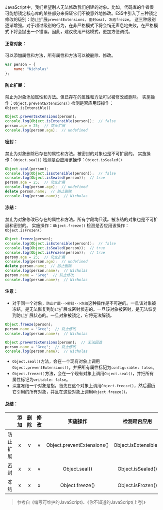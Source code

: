 JavaScript中，我们希望别人无法修改我们创建的对象。比如，代码库的作者很可能想锁定核心库的某些部分来保证它们不被意外地修改。ES5中引入了三种锁定修改的级别：防止扩展`preventExtensions`、`密封seal`、`冻结frezze`。
这三种级别逐渐增强。对于超过级别的行为，在非严格模式下将会悄无声息地失败，在严格模式下将会抛出一个错误。因此，建议使用严格模式，更加方便调试。

#### 正常对象：
可以添加属性和方法，所有属性和方法可以被删除、修改。

```javascript
var person = {
    name: "Nicholas"
};
```

#### 防止扩展：
禁止为对象添加属性和方法。但已存在的属性和方法可以被修改或删除。
实施操作：`Object.preventExtensions()`
检测是否应用该操作：`Object.isExtensible()`

```javascript
Object.preventExtensions(person);
console.log(Object.isExtensible(person));  // false
person.age = 25;  // 防止扩展
console.log(person.age);  // undefined
```

#### 密封：
禁止为对象删除已存在的属性和方法。被密封的对象也是不可扩展的。
实施操作：`Object.seal()`
检测是否应用该操作：`Object.isSealed()`

```javascript
Object.seal(person);
console.log(Object.isExtensible(person));  // false
console.log(Object.isSealed(person));  // true
person.age = 25;  // 防止扩展
console.log(person.age);  // undefined
delete person.name;  // 防止删除
console.log(person.name);  // Nicholas
```

#### 冻结：
禁止为对象修改已存在的属性和方法。所有字段均只读。被冻结的对象也是不可扩展和密封的。
实施操作：`Object.freeze()`
检测是否应用该操作：`Object.isFrozen()`

```javascript
Object.freeze(person);
console.log(Object.isExtensible(person));  // false
console.log(Object.isSealed(person));  // true
console.log(Object.isFrozen(person));  // true
person.age = 25;  // 防止扩展
console.log(person.age);  // undefined
delete person.name;  // 防止删除
console.log(person.name);  // Nicholas
person.name = "Greg"  // 防止修改
console.log(person.name);  // Nicholas
```

#### 注意：
- 对于同一个对象，`防止扩展-->密封-->冻结`这种操作是不可逆的。一旦该对象被冻结，是无法恢复到防止扩展或密封状态的。一旦该对象被密封，是无法恢复到防止扩展状态的。一旦对象被锁定，它将无法解锁。

```javascript
Object.freeze(person);
person.name = "Greg";  // 防止修改
console.log(person.name);  // Nicholas

Object.preventExtensions(person);  // 无法回退
person.name = "Greg";  // 防止修改
console.log(person.name);  // Nicholas
```

- `Object.seal()`方法，会在一个现有对象上调用`Object.preventExtensions()`，并把所有属性标记为`configurable: false`。
- `Object.freeze()`方法，会在一个现有对象上调用`Object.seal()`，并把所有属性标记为`writable: false`。
- 深度冻结一个对象是指，首先在这个对象上调用`Object.freeze()`，然后遍历它引用的所有对象，并且在这些对象上调用`Object.freeze()`。

#### 总结：

|         |添加     |删除     |修改     |实施操作     |检测是否应用
|:--:     |:--:     |:--:     |:--:     |:--:         |:--:
|防止扩展 |x        |v        |v        |Object.preventExtensions() |Object.isExtensible()
|密封     |x        |x        |v        |Object.seal() |Object.isSealed()
|冻结     |x        |x        |x        |Object.freeze() |Object.isFrozen()

> 参考自《编写可维护的JavaScript》、《你不知道的JavaScript(上卷)》